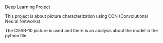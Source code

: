 Deep Learning Project

This project is about picture characterization using CCN (Convolutional Neural Networks).

The CIFAR-10 picture is used and there is an analysis about the model in the python file.